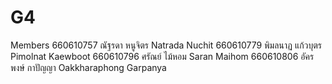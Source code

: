 # G4
Members
660610757 ณัฐรดา หนูจิตร Natrada Nuchit
660610779 พิมลนาฏ แก้วบุตร Pimolnat Kaewboot
660610796 ศรัณย์ ไม้หอม Saran Maihom
660610806 อัครพงษ์ กาปัญญา Oakkharaphong Garpanya